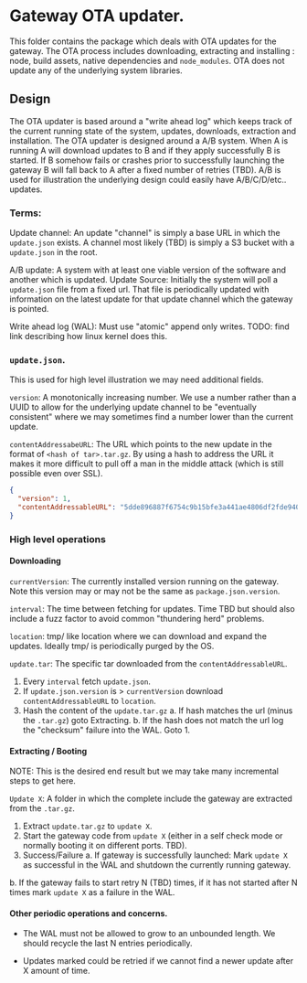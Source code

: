 # Gateway OTA updater.

This folder contains the package which deals with OTA updates for the gateway. The OTA process includes downloading, extracting and installing : node, build assets, native dependencies and `node_modules`. OTA does not update any of the underlying system libraries.

## Design

The OTA updater is based around a "write ahead log" which keeps track of the current running state of the system, updates, downloads, extraction and installation. The OTA updater is designed around a A/B system. When A is running A will download updates to B and if they apply successfully B is started. If B somehow fails or crashes prior to successfully launching the gateway B will fall back to A after a fixed number of retries (TBD). A/B is used for illustration the underlying design could easily have A/B/C/D/etc.. updates.

### Terms:

Update channel: An update "channel" is simply a base URL in which the `update.json` exists. A channel most likely (TBD) is simply a S3 bucket with a `update.json` in the root.

A/B update: A system with at least one viable version of the software and another which is updated.
Update Source: Initially the system will poll a `update.json` file from a fixed url. That file is periodically updated with information on the latest update for that update channel which the gateway is pointed.

Write ahead log (WAL): Must use "atomic" append only writes. TODO: find link describing how linux kernel does this.

### `update.json`.

This is used for high level illustration we may need additional fields.

`version`: A monotonically increasing number. We use a number rather than a UUID to allow for the underlying update channel to be "eventually consistent" where we may sometimes find a number lower than the current update.

`contentAddressabeURL`: The URL which points to the new update in the format of `<hash of tar>.tar.gz`. By using a hash to address the URL it makes it more difficult to pull off a man in the middle attack (which is still possible even over SSL).

```json
{
  "version": 1,
  "contentAddressableURL": "5dde896887f6754c9b15bfe3a441ae4806df2fde94001311e08bf110622e0bbe.tar.gz"
}
```

### High level operations

#### Downloading

`currentVersion`: The currently installed version running on the gateway. Note this version may or may not be the same as `package.json.version`.

`interval`: The time between fetching for updates. Time TBD but should also include a fuzz factor to avoid common "thundering herd" problems.

`location`: tmp/ like location where we can download and expand the updates. Ideally tmp/ is periodically purged by the OS.

`update.tar`: The specific tar downloaded from the `contentAddressableURL`.

1. Every `interval` fetch `update.json`.
2. If `update.json.version` is > `currentVersion` download `contentAddressableURL` to `location`.
3. Hash the content of the `update.tar.gz`
  a. If hash matches the url (minus the `.tar.gz`) goto Extracting.
  b. If the hash does not match the url log the "checksum" failure into the WAL. Goto 1.

#### Extracting / Booting

NOTE: This is the desired end result but we may take many incremental steps to get here.

`Update X`: A folder in which the complete include the gateway are extracted from the `.tar.gz`.

1. Extract `update.tar.gz` to `update X`.
2. Start the gateway code from `update X` (either in a self check mode or normally booting it on different ports. TBD).
3. Success/Failure
  a. If gateway is successfully launched: Mark `update X` as successful in the WAL and shutdown
  the currently running gateway.

  b. If the gateway fails to start retry N (TBD) times, if it has not started after N times mark `update X` as a failure in the WAL.

#### Other periodic operations and concerns.

- The WAL must not be allowed to grow to an unbounded length. We should recycle the last N entries periodically.

- Updates marked could be retried if we cannot find a newer update after X amount of time.